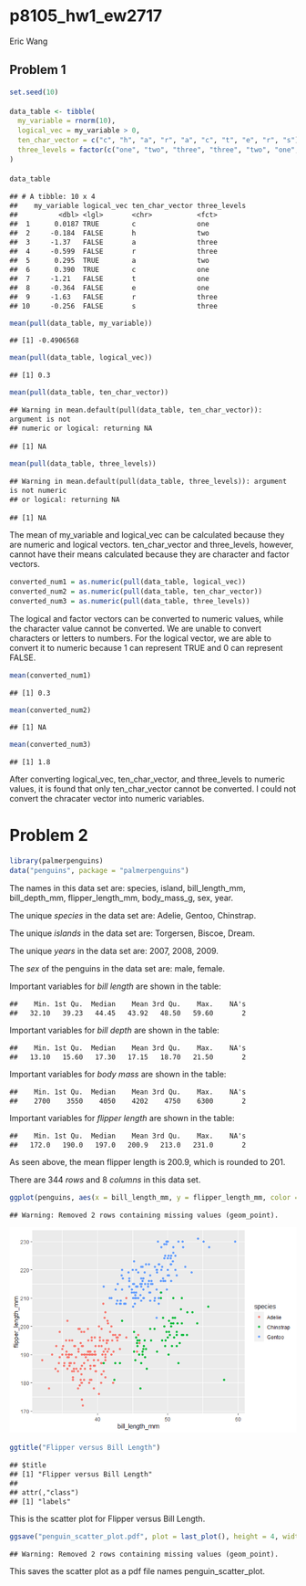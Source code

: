 p8105\_hw1\_ew2717
================
Eric Wang

## Problem 1

``` r
set.seed(10)

data_table <- tibble(
  my_variable = rnorm(10),
  logical_vec = my_variable > 0,
  ten_char_vector = c("c", "h", "a", "r", "a", "c", "t", "e", "r", "s"),
  three_levels = factor(c("one", "two", "three", "three", "two", "one", "one", "one", "three", "three"))
)

data_table
```

    ## # A tibble: 10 x 4
    ##    my_variable logical_vec ten_char_vector three_levels
    ##          <dbl> <lgl>       <chr>           <fct>       
    ##  1      0.0187 TRUE        c               one         
    ##  2     -0.184  FALSE       h               two         
    ##  3     -1.37   FALSE       a               three       
    ##  4     -0.599  FALSE       r               three       
    ##  5      0.295  TRUE        a               two         
    ##  6      0.390  TRUE        c               one         
    ##  7     -1.21   FALSE       t               one         
    ##  8     -0.364  FALSE       e               one         
    ##  9     -1.63   FALSE       r               three       
    ## 10     -0.256  FALSE       s               three

``` r
mean(pull(data_table, my_variable))
```

    ## [1] -0.4906568

``` r
mean(pull(data_table, logical_vec))
```

    ## [1] 0.3

``` r
mean(pull(data_table, ten_char_vector))
```

    ## Warning in mean.default(pull(data_table, ten_char_vector)): argument is not
    ## numeric or logical: returning NA

    ## [1] NA

``` r
mean(pull(data_table, three_levels))
```

    ## Warning in mean.default(pull(data_table, three_levels)): argument is not numeric
    ## or logical: returning NA

    ## [1] NA

The mean of my\_variable and logical\_vec can be calculated because they
are numeric and logical vectors. ten\_char\_vector and three\_levels,
however, cannot have their means calculated because they are character
and factor vectors.

``` r
converted_num1 = as.numeric(pull(data_table, logical_vec))
converted_num2 = as.numeric(pull(data_table, ten_char_vector))
converted_num3 = as.numeric(pull(data_table, three_levels))
```

The logical and factor vectors can be converted to numeric values, while
the character value cannot be converted. We are unable to convert
characters or letters to numbers. For the logical vector, we are able to
convert it to numeric because 1 can represent TRUE and 0 can represent
FALSE.

``` r
mean(converted_num1)
```

    ## [1] 0.3

``` r
mean(converted_num2)
```

    ## [1] NA

``` r
mean(converted_num3)
```

    ## [1] 1.8

After converting logical\_vec, ten\_char\_vector, and three\_levels to
numeric values, it is found that only ten\_char\_vector cannot be
converted. I could not convert the chracater vector into numeric
variables.

# Problem 2

``` r
library(palmerpenguins)
data("penguins", package = "palmerpenguins")
```

The names in this data set are: species, island, bill\_length\_mm,
bill\_depth\_mm, flipper\_length\_mm, body\_mass\_g, sex, year.

The unique *species* in the data set are: Adelie, Gentoo, Chinstrap.

The unique *islands* in the data set are: Torgersen, Biscoe, Dream.

The unique *years* in the data set are: 2007, 2008, 2009.

The *sex* of the penguins in the data set are: male, female.

Important variables for *bill length* are shown in the table:

    ##    Min. 1st Qu.  Median    Mean 3rd Qu.    Max.    NA's 
    ##   32.10   39.23   44.45   43.92   48.50   59.60       2

Important variables for *bill depth* are shown in the table:

    ##    Min. 1st Qu.  Median    Mean 3rd Qu.    Max.    NA's 
    ##   13.10   15.60   17.30   17.15   18.70   21.50       2

Important variables for *body mass* are shown in the table:

    ##    Min. 1st Qu.  Median    Mean 3rd Qu.    Max.    NA's 
    ##    2700    3550    4050    4202    4750    6300       2

Important variables for *flipper length* are shown in the table:

    ##    Min. 1st Qu.  Median    Mean 3rd Qu.    Max.    NA's 
    ##   172.0   190.0   197.0   200.9   213.0   231.0       2

As seen above, the mean flipper length is 200.9, which is rounded to
201.

There are 344 *rows* and 8 *columns* in this data set.

``` r
ggplot(penguins, aes(x = bill_length_mm, y = flipper_length_mm, color = species)) + geom_point()
```

    ## Warning: Removed 2 rows containing missing values (geom_point).

![](p8105_hw1_ew2717_files/figure-gfm/create%20scatter%20plot-1.png)<!-- -->

``` r
ggtitle("Flipper versus Bill Length")
```

    ## $title
    ## [1] "Flipper versus Bill Length"
    ## 
    ## attr(,"class")
    ## [1] "labels"

This is the scatter plot for Flipper versus Bill Length.

``` r
ggsave("penguin_scatter_plot.pdf", plot = last_plot(), height = 4, width = 6)
```

    ## Warning: Removed 2 rows containing missing values (geom_point).

This saves the scatter plot as a pdf file names penguin\_scatter\_plot.
